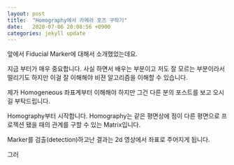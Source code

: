 ```yaml
---
layout: post
title:  "Homography에서 카메라 포즈 구하기"
date:   2020-07-06 20:08:56 +0900
categories: jekyll update
---
```


앞에서 Fiducial Marker에 대해서 소개했었는데요.

지금 부터가 매우 중요합니다. 사실 하면서 배우는 부분이고 저도 잘 모르는 부분이라서 떨리기도 하지만 이걸 잘 이해해야 비젼 알고리즘을 이해할 수 있습니다.

제가 Homogeneous 좌표계부터 이해해야 하지만 그건 다른 분의 포스트를 보고 오시길 부탁드립니다.

Homography부터 시작합니다. Homography는 같은 평면상에 점이 다른 평면으로 프로젝션 됐을 때의 관계를 구할 수 있는 Matrix입니다.

Marker를 검출(detection)하고난 결과는 2d 영상에서 좌표로 주어지게 됩니다.

그러





